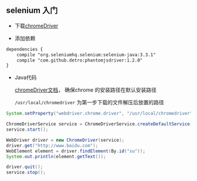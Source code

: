 ## selenium 入门

- 下载[chromeDriver](https://sites.google.com/a/chromium.org/chromedriver/)

- 添加依赖

```xml
dependencies {
    compile "org.seleniumhq.selenium:selenium-java:3.3.1"
    compile "com.github.detro:phantomjsdriver:1.2.0"
}
```

- Java代码

    [chromeDriver文档](https://github.com/SeleniumHQ/selenium/wiki/ChromeDriver)， 确保chrome 的安装路径在默认安装路径

    `/usr/local/chromedriver` 为第一步下载的文件解压后放置的路径

```java
System.setProperty("webdriver.chrome.driver", "/usr/local/chromedriver");

ChromeDriverService service = ChromeDriverService.createDefaultService();
service.start();

WebDriver driver = new ChromeDriver(service);
driver.get("http://www.baidu.com");
WebElement element = driver.findElement(By.id("su"));
System.out.println(element.getText());

driver.quit();
service.stop();
```